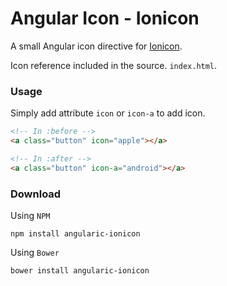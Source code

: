 Angular Icon - Ionicon
====

A small Angular icon directive for [Ionicon](http://ionicons.com/).

Icon reference included in the source. `index.html`.

### Usage

Simply add attribute `icon` or `icon-a` to add icon.

```html
<!-- In :before -->
<a class="button" icon="apple"></a>

<!-- In :after -->
<a class="button" icon-a="android"></a>

```

### Download

Using `NPM`

```
npm install angularic-ionicon
```

Using `Bower`

```
bower install angularic-ionicon
```

